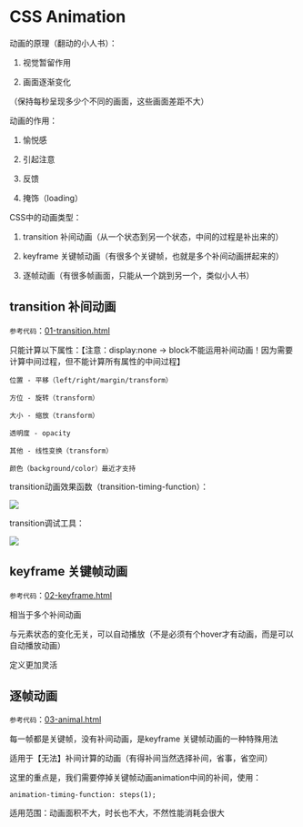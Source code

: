 # CSS Animation

动画的原理（翻动的小人书）：

1. 视觉暂留作用

2. 画面逐渐变化

（保持每秒呈现多少个不同的画面，这些画面差距不大）

动画的作用：

1. 愉悦感

2. 引起注意

3. 反馈

4. 掩饰（loading）

CSS中的动画类型：

1. transition 补间动画（从一个状态到另一个状态，中间的过程是补出来的）

2. keyframe 关键帧动画（有很多个关键帧，也就是多个补间动画拼起来的）

3. 逐帧动画（有很多帧画面，只能从一个跳到另一个，类似小人书）

## transition 补间动画

`参考代码`：[01-transition.html](https://github.com/ScarlettKK/Learn-About-CSS-/blob/master/CSS%20Animation/01-transition.html)

只能计算以下属性：【注意：display:none -> block不能运用补间动画！因为需要计算中间过程，但不能计算所有属性的中间过程】

	位置 - 平移（left/right/margin/transform）

	方位 - 旋转（transform）

	大小 - 缩放（transform）

	透明度 - opacity

	其他 - 线性变换（transform）

	颜色（background/color）最近才支持

transition动画效果函数（transition-timing-function）：

<img src="https://img2018.cnblogs.com/blog/1147701/201905/1147701-20190514115533788-77803076.png">

transition调试工具：

<img src="https://img2018.cnblogs.com/blog/1147701/201905/1147701-20190514115540398-1481196681.png">

## keyframe 关键帧动画

`参考代码`：[02-keyframe.html](https://github.com/ScarlettKK/Learn-About-CSS-/blob/master/CSS%20Animation/02-keyframe.html)

相当于多个补间动画

与元素状态的变化无关，可以自动播放（不是必须有个hover才有动画，而是可以自动播放动画）

定义更加灵活

## 逐帧动画

`参考代码`：[03-animal.html](https://github.com/ScarlettKK/Learn-About-CSS-/blob/master/CSS%20Animation/03-animal.html)

每一帧都是关键帧，没有补间动画，是keyframe 关键帧动画的一种特殊用法

适用于【无法】补间计算的动画（有得补间当然选择补间，省事，省空间）

这里的重点是，我们需要停掉关键帧动画animation中间的补间，使用：

	animation-timing-function: steps(1);

适用范围：动画面积不大，时长也不大，不然性能消耗会很大
